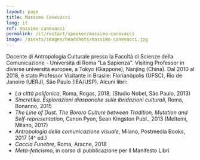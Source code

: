 ```yaml
---
layout: page
title: Massimo Canevacci
lang: it
ref: massimo-canevacci
permalink: /it/restart/speaker/massimo-canevacci
image: /assets/images/headshots/massimo-canevacci.jpg
---
```


Docente di Antropologia Culturale presso la Facoltà di Scienze della Comunicazione - Università di Roma "La Sapienza". Visiting Professor in diverse università europee, a Tokyo (Giappone), Nanjing (China). Dal 2010 al 2018, è stato Professor Visitante in Brasile: Florianôpolis (UFSC), Rio de Janeiro (UERJ), São Paulo (IEA/USP). Alcuni libri:

- *La città polifonica*, Roma, Rogas, 2018, (Studio Nobel, São Paulo, 2013) 
- *Sincretika. Esplorazioni diasporiche sulle ibridazioni culturali*, Roma, Bonanno, 2015  
- *The Line of Dust. The Bororo Culture between Tradition, Mutation and Self-representation*, Canon Pyon, Sean Kingston Publ., 2013 (Meltemi, Milano, 2017)
- *Antropologia della comunicazione visuale*, Milano, Postmedia  Books, 2017 (4^ ed.) 
- *Caccia Funebre*, Roma, Aracne, 2018
- *Meta-feticismo*, in corso di pubblicazione per Il Manifesto Libri
